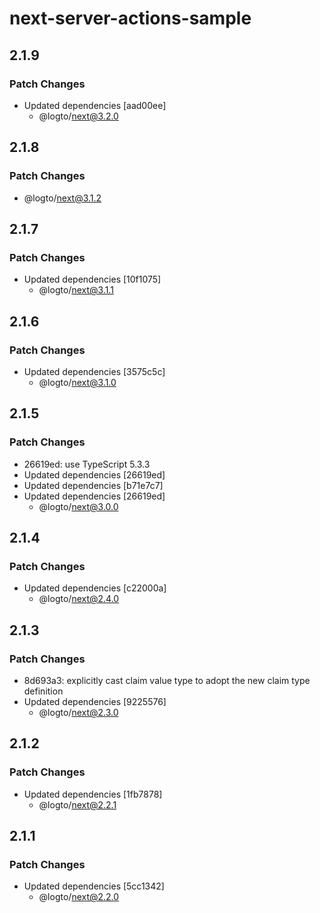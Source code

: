 # next-server-actions-sample

## 2.1.9

### Patch Changes

- Updated dependencies [aad00ee]
  - @logto/next@3.2.0

## 2.1.8

### Patch Changes

- @logto/next@3.1.2

## 2.1.7

### Patch Changes

- Updated dependencies [10f1075]
  - @logto/next@3.1.1

## 2.1.6

### Patch Changes

- Updated dependencies [3575c5c]
  - @logto/next@3.1.0

## 2.1.5

### Patch Changes

- 26619ed: use TypeScript 5.3.3
- Updated dependencies [26619ed]
- Updated dependencies [b71e7c7]
- Updated dependencies [26619ed]
  - @logto/next@3.0.0

## 2.1.4

### Patch Changes

- Updated dependencies [c22000a]
  - @logto/next@2.4.0

## 2.1.3

### Patch Changes

- 8d693a3: explicitly cast claim value type to adopt the new claim type definition
- Updated dependencies [9225576]
  - @logto/next@2.3.0

## 2.1.2

### Patch Changes

- Updated dependencies [1fb7878]
  - @logto/next@2.2.1

## 2.1.1

### Patch Changes

- Updated dependencies [5cc1342]
  - @logto/next@2.2.0
